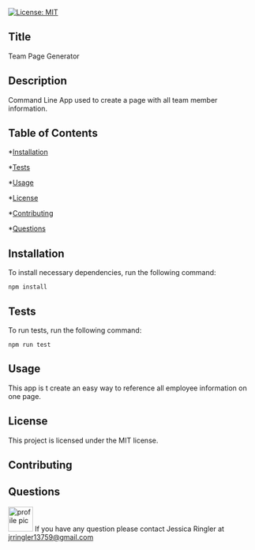 
 
  [![License: MIT](https://img.shields.io/badge/License-MIT-blueviolet.svg)](https://opensource.org/licenses/MIT)
  
  ## Title
  Team Page Generator
  

  
  ## Description
  Command Line App used to create a page with all team member information.


  
  ## Table of Contents
  
  *[Installation](#installation)

  *[Tests](#tests)

  *[Usage](#usage)

  *[License](#license)

  *[Contributing](#contributing)

  *[Questions](#questions)
  
  

  ## Installation
  To install necessary dependencies, run the following command:
  
  ```npm install```

  

  ## Tests
  To run tests, run the following command:

  ```npm run test```



  ## Usage
  This app is t create an easy way to reference all employee information on one page.
  


  ## License
  This project is licensed under the MIT license.
  


  ## Contributing
  
  


  ## Questions
  <img src="https://avatars0.githubusercontent.com/u/59769199?v=4.png" alt="profile pic" width="50"/>
  If you have any question please contact Jessica Ringler at <a href="mailto:jrringler13759@gmail.com">jrringler13759@gmail.com</a> 
